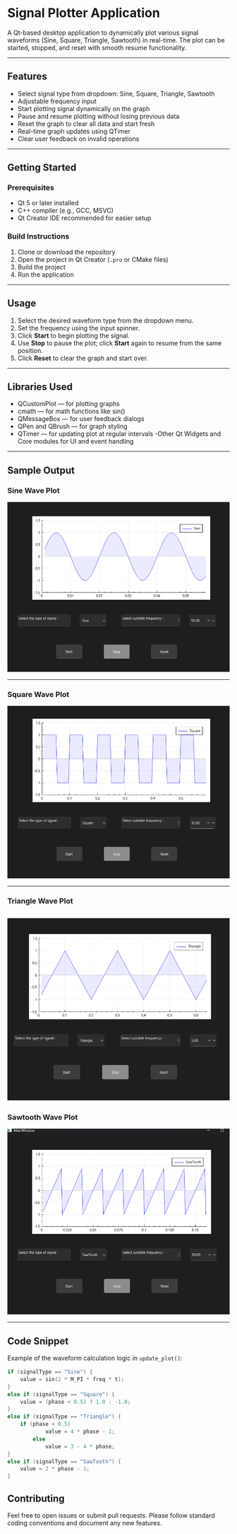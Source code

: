 # Signal Plotter Application

A Qt-based desktop application to dynamically plot various signal waveforms (Sine, Square, Triangle, Sawtooth) in real-time. The plot can be started, stopped, and reset with smooth resume functionality.

---

## Features

- Select signal type from dropdown: Sine, Square, Triangle, Sawtooth
- Adjustable frequency input
- Start plotting signal dynamically on the graph
- Pause and resume plotting without losing previous data
- Reset the graph to clear all data and start fresh
- Real-time graph updates using QTimer
- Clear user feedback on invalid operations

---

## Getting Started

### Prerequisites

- Qt 5 or later installed
- C++ compiler (e.g., GCC, MSVC)
- Qt Creator IDE recommended for easier setup

### Build Instructions

1. Clone or download the repository
2. Open the project in Qt Creator (`.pro` or CMake files)
3. Build the project
4. Run the application

---

## Usage

1. Select the desired waveform type from the dropdown menu.
2. Set the frequency using the input spinner.
3. Click **Start** to begin plotting the signal.
4. Use **Stop** to pause the plot; click **Start** again to resume from the same position.
5. Click **Reset** to clear the graph and start over.

---
## Libraries Used
- QCustomPlot — for plotting graphs
- cmath — for math functions like sin()
- QMessageBox — for user feedback dialogs
- QPen and QBrush — for graph styling
- QTimer — for updating plot at regular intervals
-Other Qt Widgets and Core modules for UI and event handling
---

## Sample Output

### Sine Wave Plot

![Sine Wave](DEMO/Sine-Wave.png)


---

### Square Wave Plot

![Square Wave](DEMO/Square-Wave.png)

---

### Triangle Wave Plot

![Triangular Wave](DEMO/Triangular-Wave.png)
---

### Sawtooth Wave Plot

![SawTooth Wave](DEMO/Sawtooth.png)

---

## Code Snippet

Example of the waveform calculation logic in `update_plot()`:

```cpp
if (signalType == "Sine") {
    value = sin(2 * M_PI * freq * t);
}
else if (signalType == "Square") {
    value = (phase < 0.5) ? 1.0 : -1.0;
}
else if (signalType == "Triangle") {
    if (phase < 0.5)
            value = 4 * phase - 1;
        else
            value = 3 - 4 * phase;
}
else if (signalType == "SawTooth") {
    value = 2 * phase - 1;
}
```
## Contributing
Feel free to open issues or submit pull requests. Please follow standard coding conventions and document any new features.
